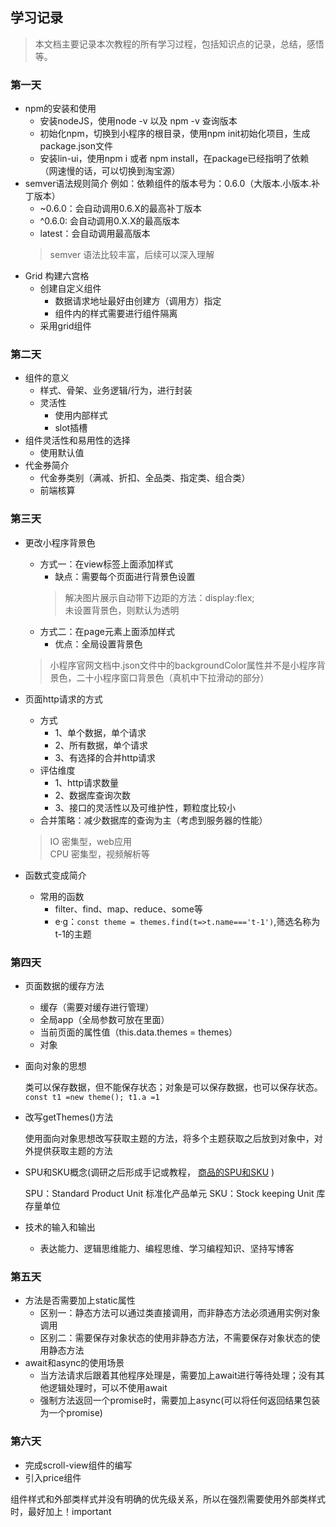 ## 学习记录
>本文档主要记录本次教程的所有学习过程，包括知识点的记录，总结，感悟等。

### 第一天
- npm的安装和使用
    - 安装nodeJS，使用node -v 以及 npm -v 查询版本
    - 初始化npm，切换到小程序的根目录，使用npm init初始化项目，生成package.json文件
    - 安装lin-ui，使用npm i 或者 npm install，在package已经指明了依赖（网速慢的话，可以切换到淘宝源）
- semver语法规则简介
    例如：依赖组件的版本号为：0.6.0（大版本.小版本.补丁版本）
    - ~0.6.0：会自动调用0.6.X的最高补丁版本
    - ^0.6.0: 会自动调用0.X.X的最高版本
    - latest：会自动调用最高版本
    > semver 语法比较丰富，后续可以深入理解
- Grid 构建六宫格
    * 创建自定义组件
        + 数据请求地址最好由创建方（调用方）指定
        + 组件内的样式需要进行组件隔离
    * 采用grid组件
    
    
### 第二天
- 组件的意义
  - 样式、骨架、业务逻辑/行为，进行封装
  - 灵活性
    + 使用内部样式
    + slot插槽
- 组件灵活性和易用性的选择
    + 使用默认值
- 代金券简介
    + 代金券类别（满减、折扣、全品类、指定类、组合类）
    + 前端核算

### 第三天
- 更改小程序背景色
    + 方式一：在view标签上面添加样式
        * 缺点：需要每个页面进行背景色设置
        > 解决图片展示自动带下边距的方法：display:flex;<br>
        > 未设置背景色，则默认为透明
    + 方式二：在page元素上面添加样式
        * 优点：全局设置背景色
        
    >小程序官网文档中.json文件中的backgroundColor属性并不是小程序背景色，二十小程序窗口背景色（真机中下拉滑动的部分）
    
- 页面http请求的方式
    - 方式
        - 1、单个数据，单个请求
        - 2、所有数据，单个请求
        - 3、有选择的合并http请求
    - 评估维度
        - 1、http请求数量
        - 2、数据库查询次数
        - 3、接口的灵活性以及可维护性，颗粒度比较小
    - 合并策略：减少数据库的查询为主（考虑到服务器的性能）
    > IO 密集型，web应用 <br/>
    > CPU 密集型，视频解析等
 - 函数式变成简介
    - 常用的函数
        - filter、find、map、reduce、some等
        - e·g：`const theme = themes.find(t=>t.name==='t-1')`,筛选名称为t-1的主题
### 第四天
 - 页面数据的缓存方法
    - 缓存（需要对缓存进行管理）
    - 全局app（全局参数可放在里面）
    - 当前页面的属性值（this.data.themes = themes）
    - 对象
 - 面向对象的思想
 
    类可以保存数据，但不能保存状态；对象是可以保存数据，也可以保存状态。`const t1 =new theme(); t1.a =1`
    
 - 改写getThemes()方法
 
    使用面向对象思想改写获取主题的方法，将多个主题获取之后放到对象中，对外提供获取主题的方法 
    
 - SPU和SKU概念(调研之后形成手记或教程， [商品的SPU和SKU](https://blog.csdn.net/shenzhou_yh/article/details/103461026) )
 
    SPU：Standard Product Unit 标准化产品单元
    SKU：Stock keeping Unit  库存量单位
    
 - 技术的输入和输出
    - 表达能力、逻辑思维能力、编程思维、学习编程知识、坚持写博客
### 第五天
 - 方法是否需要加上static属性
    * 区别一：静态方法可以通过类直接调用，而非静态方法必须通用实例对象调用
    * 区别二：需要保存对象状态的使用非静态方法，不需要保存对象状态的使用静态方法
 - await和async的使用场景
    * 当方法请求后跟着其他程序处理是，需要加上await进行等待处理；没有其他逻辑处理时，可以不使用await  
    * 强制方法返回一个promise时，需要加上async(可以将任何返回结果包装为一个promise)
 ### 第六天
 - 完成scroll-view组件的编写
 - 引入price组件
 
 组件样式和外部类样式并没有明确的优先级关系，所以在强烈需要使用外部类样式时，最好加上！important


